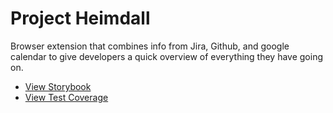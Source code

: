 # Project Heimdall

Browser extension that combines info from Jira, Github, and google calendar to give developers a quick overview of everything they have going on.

-   [View Storybook](https://thorhanks.github.io/heimdall/storybook/)
-   [View Test Coverage](https://thorhanks.github.io/heimdall/coverage/index.html)
